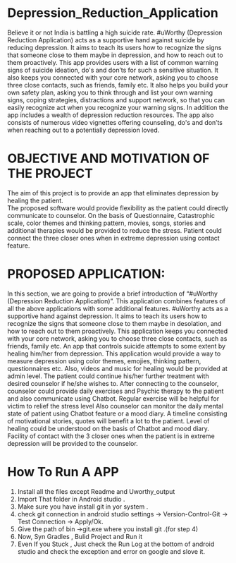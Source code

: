 # Depression_Reduction_Application
 Believe it or not India is battling a high suicide rate. #uWorthy (Depression Reduction Application) acts as a supportive hand against suicide by reducing depression. It aims to teach its users how to recognize the signs that someone close to them maybe in depression, and how to reach out to them proactively. This app provides users with a list of common warning signs of suicide ideation, do's and don’ts for such a sensitive situation. It also keeps you connected with your core network, asking you to choose three close contacts, such as friends, family etc. It also helps you build your own safety plan, asking you to think through and list your own warning signs, coping strategies, distractions and  support network, so that you can easily recognize act when you recognize your warning signs. In addition the app includes a wealth of depression reduction resources. The app also consists of numerous video vignettes offering counseling, do's and don’ts when reaching out to a potentially depression loved. 

# OBJECTIVE AND MOTIVATION   OF   THE PROJECT

  The aim of this project is to provide an app that eliminates depression by healing the patient.  
	The proposed software would provide flexibility as the patient could directly communicate to counselor. 
	On the basis of Questionnaire, Catastrophic scale, color themes and thinking pattern, movies, songs, stories  and additional therapies would be provided to reduce the stress.
	Patient could connect the three closer ones when in extreme depression using contact feature. 

# PROPOSED APPLICATION:

In this section, we are going to provide a brief introduction of “#uWorthy (Depression Reduction Application)”. This application combines features of all the above applications with some additional features. #uWorthy acts as a supportive hand against depression. It aims to teach its users how to recognize the signs that someone close to them maybe in desolation, and how to reach out to them proactively. This application keeps you connected with your core network, asking you to choose three close contacts, such as friends, family etc. An app that controls suicide attempts to some extent by healing him/her from depression. This application would provide a way to measure depression using color themes, emojies, thinking pattern, questionnaires etc. Also, videos and music for healing would be provided at admin level.  The patient could continue his/her further treatment with desired counselor if he/she wishes to. After connecting to the counselor, counselor could provide daily exercises and Psychic therapy to the patient and also communicate using Chatbot. Regular exercise will be helpful for victim to relief the stress level Also counselor can monitor the daily mental state of patient using Chatbot feature or a mood diary. A timeline consisting of motivational stories, quotes will benefit a lot to the patient. Level of healing could be understood on the basis of Chatbot and mood diary.  Facility of contact with the 3 closer ones when the patient is in extreme depression will be provided to the counselor. 

# How To Run A APP
1. Install all the files except Readme and Uworthy_output
2. Import That folder in Android studio .
3. Make sure you have install git in yor system .
4. check git connection in android studio settings -> Version-Control-Git -> Test Connection -> Apply/Ok.
5. Give the path of bin ->git.exe where you install git .(for step 4)
6. Now, Syn Gradles , Bulid Project and Run it
7. Even If you Stuck , Just check the Run Log at the bottom of android studio and check the exception and error on google and slove it.

